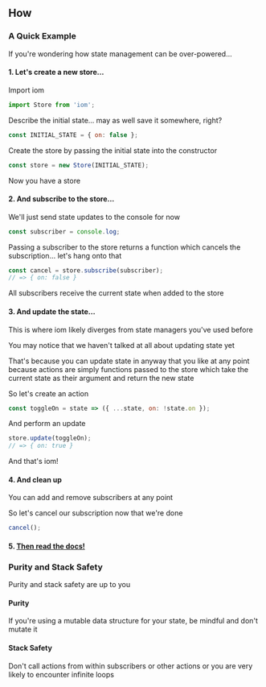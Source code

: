 ## How

### A Quick Example

If you're wondering how state management can be over-powered...

<!--emdaer-p
  - '@emdaer/plugin-image'
  - src: https://raw.githubusercontent.com/okaysoftware/iom/master/images/carbon.png?sanitize=true 
    alt: A Quick Example 
    align: center
-->

#### 1. Let's create a new store...

Import iom

```js
import Store from 'iom';
```

Describe the initial state... may as well save it somewhere, right?

```js
const INITIAL_STATE = { on: false };
```

Create the store by passing the initial state into the constructor

```js
const store = new Store(INITIAL_STATE);
```

Now you have a store

#### 2. And subscribe to the store...

We'll just send state updates to the console for now

```js
const subscriber = console.log;
```

Passing a subscriber to the store returns a function which cancels the subscription... let's hang onto that

```js
const cancel = store.subscribe(subscriber);
// => { on: false }
```

All subscribers receive the current state when added to the store

#### 3. And update the state...

This is where iom likely diverges from state managers you've used before

You may notice that we haven't talked at all about updating state yet

That's because you can update state in anyway that you like at any point because actions are simply functions passed to the store which take the current state as their argument and return the new state

So let's create an action

```js
const toggleOn = state => ({ ...state, on: !state.on });
```

And perform an update

```js
store.update(toggleOn);
// => { on: true }
```

And that's iom!

#### 4. And clean up

You can add and remove subscribers at any point

So let's cancel our subscription now that we're done

```js
cancel();
```
#### 5. [Then read the docs!](https://okaysoftware.github.io/iom/)

### Purity and Stack Safety

Purity and stack safety are up to you 

#### Purity

If you're using a mutable data structure for your state, be mindful and don't mutate it

#### Stack Safety

Don't call actions from within subscribers or other actions or you are very likely to encounter infinite loops
